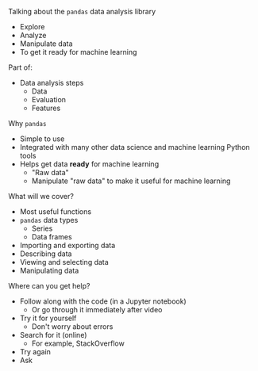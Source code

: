 
Talking about the `pandas` data analysis library
- Explore
- Analyze
- Manipulate data
- To get it ready for machine learning

Part of:
- Data analysis steps
	- Data
	- Evaluation
	- Features

Why `pandas`
- Simple to use
- Integrated with many other data science and machine learning Python tools
- Helps get data **ready** for machine learning
	- "Raw data"
	- Manipulate "raw data" to make it useful for machine learning

What will we cover?
- Most useful functions
- `pandas` data types
	- Series
	- Data frames
- Importing and exporting data
- Describing data
- Viewing and selecting data
- Manipulating data

Where can you get help?
- Follow along with the code (in a Jupyter notebook)
	- Or go through it immediately after video
- Try it for yourself
	- Don't worry about errors
- Search for it (online)
	- For example, StackOverflow
- Try again
- Ask


